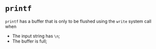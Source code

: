# `printf`

`printf` has a buffer that is only to be flushed using the `write` system call
when
- The input string has `\n`;
- The buffer is full;